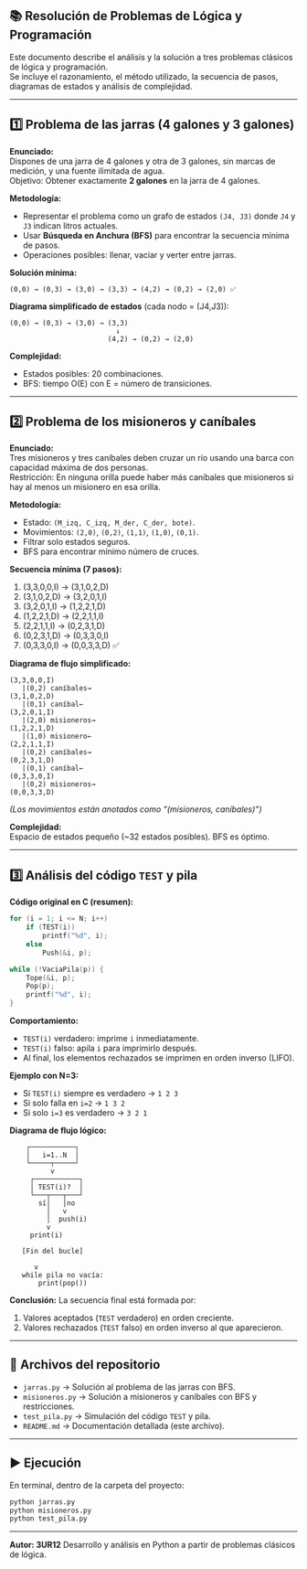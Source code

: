 ## 📚 Resolución de Problemas de Lógica y Programación

Este documento describe el análisis y la solución a tres problemas clásicos de lógica y programación.  
Se incluye el razonamiento, el método utilizado, la secuencia de pasos, diagramas de estados y análisis de complejidad.

---

## 1️⃣ Problema de las jarras (4 galones y 3 galones)

**Enunciado:**  
Dispones de una jarra de 4 galones y otra de 3 galones, sin marcas de medición, y una fuente ilimitada de agua.  
Objetivo: Obtener exactamente **2 galones** en la jarra de 4 galones.

**Metodología:**  
- Representar el problema como un grafo de estados `(J4, J3)` donde `J4` y `J3` indican litros actuales.
- Usar **Búsqueda en Anchura (BFS)** para encontrar la secuencia mínima de pasos.
- Operaciones posibles: llenar, vaciar y verter entre jarras.

**Solución mínima:**
```
(0,0) → (0,3) → (3,0) → (3,3) → (4,2) → (0,2) → (2,0) ✅
```

**Diagrama simplificado de estados** (cada nodo = (J4,J3)):

```
(0,0) → (0,3) → (3,0) → (3,3) 
                          ↓
                        (4,2) → (0,2) → (2,0)
```

**Complejidad:**  
- Estados posibles: 20 combinaciones.
- BFS: tiempo O(E) con E = número de transiciones.

---

## 2️⃣ Problema de los misioneros y caníbales

**Enunciado:**  
Tres misioneros y tres caníbales deben cruzar un río usando una barca con capacidad máxima de dos personas.  
Restricción: En ninguna orilla puede haber más caníbales que misioneros si hay al menos un misionero en esa orilla.

**Metodología:**  
- Estado: `(M_izq, C_izq, M_der, C_der, bote)`.
- Movimientos: `(2,0)`, `(0,2)`, `(1,1)`, `(1,0)`, `(0,1)`.
- Filtrar solo estados seguros.
- BFS para encontrar mínimo número de cruces.

**Secuencia mínima (7 pasos):**
1. (3,3,0,0,I) → (3,1,0,2,D)
2. (3,1,0,2,D) → (3,2,0,1,I)
3. (3,2,0,1,I) → (1,2,2,1,D)
4. (1,2,2,1,D) → (2,2,1,1,I)
5. (2,2,1,1,I) → (0,2,3,1,D)
6. (0,2,3,1,D) → (0,3,3,0,I)
7. (0,3,3,0,I) → (0,0,3,3,D) ✅

**Diagrama de flujo simplificado:**
```
(3,3,0,0,I)
   |(0,2) caníbales→
(3,1,0,2,D)
   |(0,1) caníbal←
(3,2,0,1,I)
   |(2,0) misioneros→
(1,2,2,1,D)
   |(1,0) misionero←
(2,2,1,1,I)
   |(0,2) caníbales→
(0,2,3,1,D)
   |(0,1) caníbal←
(0,3,3,0,I)
   |(0,2) misioneros→
(0,0,3,3,D)
```
*(Los movimientos están anotados como "(misioneros, caníbales)")*

**Complejidad:**  
Espacio de estados pequeño (~32 estados posibles). BFS es óptimo.

---

## 3️⃣ Análisis del código `TEST` y pila

**Código original en C (resumen):**
```c
for (i = 1; i <= N; i++)
    if (TEST(i))
        printf("%d", i);
    else
        Push(&i, p);

while (!VaciaPila(p)) {
    Tope(&i, p);
    Pop(p);
    printf("%d", i);
}
```

**Comportamiento:**
- `TEST(i)` verdadero: imprime `i` inmediatamente.
- `TEST(i)` falso: apila `i` para imprimirlo después.
- Al final, los elementos rechazados se imprimen en orden inverso (LIFO).

**Ejemplo con N=3:**
- Si `TEST(i)` siempre es verdadero → `1 2 3`  
- Si solo falla en `i=2` → `1 3 2`  
- Si solo `i=3` es verdadero → `3 2 1`

**Diagrama de flujo lógico:**
```
    ┌───────────┐
    │   i=1..N  │
    └─────┬─────┘
          v
     ┌───────────┐
     │ TEST(i)?  │
     └───┬───┬───┘
       sí│   │no
         │   v
         │  push(i)
         v
     print(i)

   [Fin del bucle]

      v
   while pila no vacía:
       print(pop())
```

**Conclusión:** La secuencia final está formada por:
1. Valores aceptados (`TEST` verdadero) en orden creciente.
2. Valores rechazados (`TEST` falso) en orden inverso al que aparecieron.

---

## 📂 Archivos del repositorio

- `jarras.py` → Solución al problema de las jarras con BFS.
- `misioneros.py` → Solución a misioneros y caníbales con BFS y restricciones.
- `test_pila.py` → Simulación del código `TEST` y pila.
- `README.md` → Documentación detallada (este archivo).

---

## ▶️ Ejecución

En terminal, dentro de la carpeta del proyecto:
```bash
python jarras.py
python misioneros.py
python test_pila.py
```

---

**Autor: 3UR12** Desarrollo y análisis en Python a partir de problemas clásicos de lógica.







